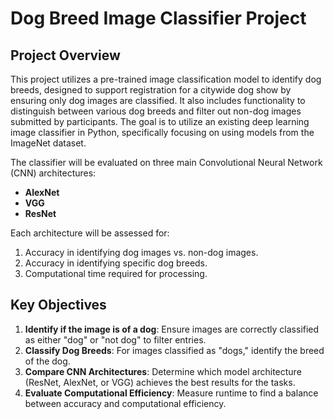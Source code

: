 # Dog Breed Image Classifier Project

## Project Overview
This project utilizes a pre-trained image classification model to identify dog breeds, designed to support registration for a citywide dog show by ensuring only dog images are classified. It also includes functionality to distinguish between various dog breeds and filter out non-dog images submitted by participants. The goal is to utilize an existing deep learning image classifier in Python, specifically focusing on using models from the ImageNet dataset.

The classifier will be evaluated on three main Convolutional Neural Network (CNN) architectures:
- **AlexNet**
- **VGG**
- **ResNet**

Each architecture will be assessed for:
1. Accuracy in identifying dog images vs. non-dog images.
2. Accuracy in identifying specific dog breeds.
3. Computational time required for processing.

## Key Objectives
1. **Identify if the image is of a dog**: Ensure images are correctly classified as either "dog" or "not dog" to filter entries.
2. **Classify Dog Breeds**: For images classified as "dogs," identify the breed of the dog.
3. **Compare CNN Architectures**: Determine which model architecture (ResNet, AlexNet, or VGG) achieves the best results for the tasks.
4. **Evaluate Computational Efficiency**: Measure runtime to find a balance between accuracy and computational efficiency.
